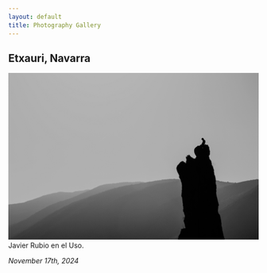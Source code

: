 ```yaml
---
layout: default
title: Photography Gallery
---
```



## Etxauri, Navarra
![javiuso](assets/photos/javiuso.jpg)
Javier Rubio en el Uso.


*November 17th, 2024*
